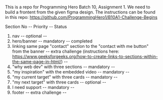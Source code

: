This is a repo for Programming Hero Batch 10, Assignment 1. We need to build a frontent from the given figma design. The instructions can be found in this repo: https://github.com/ProgrammingHero1/B10A1-Challenge-Begins

Section No -- Priority -- Status

1. nav -- optional --
2. hero/banner -- mandatory -- completed
3. linking same page "contact" section to the "contact with me button" from the banner -- extra challenge (instructions here: https://www.geeksforgeeks.org/how-to-create-links-to-sections-within-the-same-page-in-html/) --
4. "why web dev" with three sections -- mandatory --
5. "my inspiration" with the embedded video -- mandatory --
6. "my current target" with three cards -- mandatory --
7. "my next target" with three cards -- optional -- 
8. I need support -- mandatory --
9. footer -- extra challenge --